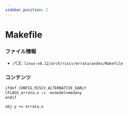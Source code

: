 ```yaml
---
sidebar_position: 2
---
```

# Makefile

### ファイル情報

- パス: `linux-v6.12/arch/riscv/errata/andes/Makefile`

### コンテンツ

```txt
ifdef CONFIG_RISCV_ALTERNATIVE_EARLY
CFLAGS_errata.o := -mcmodel=medany
endif

obj-y += errata.o

```
